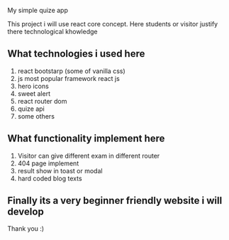 My simple quize app

This project i will use react core concept. Here students or visitor justify there technological khowledge 
## What technologies i used here
1. react bootstarp (some of vanilla css)
2. js most popular framework react js
3. hero icons
4. sweet alert
5. react router dom
6. quize api
7. some others

## What functionality implement here
1. Visitor can give different exam in different router
2. 404 page implement
3. result show in toast or modal
4. hard coded blog texts

## Finally its a very beginner friendly website i will develop
Thank you :)
